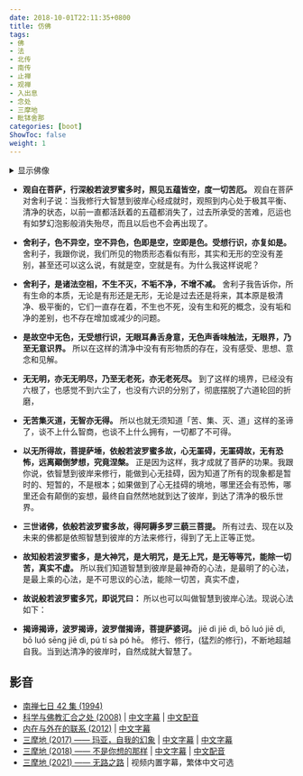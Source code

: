 ```yaml
---
date: 2018-10-01T22:11:35+0800
title: 仿佛
tags:
- 佛
- 法
- 北传
- 南传
- 止禅
- 观禅
- 入出息
- 念处
- 三摩地
- 毗钵舍那
categories: [boot]
ShowToc: false
weight: 1
---
```

<details>
    <summary>显示佛像</summary>
    <span class="details"></span>
    <img src="https://du1ab.one/images/buddha.webp">
</details>

- **观自在菩萨，行深般若波罗蜜多时，照见五蕴皆空，度一切苦厄。**
  观自在菩萨对舍利子说：当我修行大智慧到彼岸心经成就时，观照到内心处于极其平衡、清净的状态，以前一直都活跃着的五蕴都消失了，过去所承受的苦难，厄运也有如梦幻泡影般消失殆尽，而且以后也不会再出现了。

- **舍利子，色不异空，空不异色，色即是空，空即是色。受想行识，亦复如是。**
  舍利子，我跟你说，我们所见的物质形态看似有形，其实和无形的空没有差别，甚至还可以这么说，有就是空，空就是有。为什么我这样说呢？

- **舍利子，是诸法空相，不生不灭，不垢不净，不增不减。**
  舍利子我告诉你，所有生命的本质，无论是有形还是无形，无论是过去还是将来，其本原是极清净、极平衡的，它们一直存在着，不生也不死，没有生和死的概念，没有垢和净的差别，也不存在增加或减少的问题。

- **是故空中无色，无受想行识，无眼耳鼻舌身意，无色声香味触法，无眼界，乃至无意识界。**
  所以在这样的清净中没有有形物质的存在，没有感受、思想、意念和见解。

- **无无明，亦无无明尽，乃至无老死，亦无老死尽。**
  到了这样的境界，已经没有六根了，也感觉不到六尘了，也没有六识的分别了，彻底摆脱了六道轮回的折磨，

- **无苦集灭道，无智亦无得。**
  所以也就无须知道「苦、集、灭、道」这样的圣谛了，谈不上什么智商，也谈不上什么拥有，一切都了不可得。

- **以无所得故，菩提萨埵，依般若波罗蜜多故，心无罣碍，无罣碍故，无有恐怖，远离顚倒梦想，究竟涅槃。**
  正是因为这样，我才成就了菩萨的功果。我跟你说，依智慧到彼岸来修行，能做到心无挂碍，因为知道了所有的现象都是暂时的、短暂的，不是根本；如果做到了心无挂碍的境地，哪里还会有恐怖，哪里还会有颠倒的妄想，最终自自然然地就到达了彼岸，到达了清净的极乐世界。

- **三世诸佛，依般若波罗蜜多故，得阿耨多罗三藐三菩提。**
  所有过去、现在以及未来的佛都是依照智慧到彼岸的方法来修行，得到了无上正等正觉。

- **故知般若波罗蜜多，是大神咒，是大明咒，是无上咒，是无等等咒，能除一切苦，真实不虚。**
  所以我们知道智慧到彼岸是最神奇的心法，是最明了的心法，是最上乘的心法，是不可思议的心法，能除一切苦，真实不虚，

- **故说般若波罗蜜多咒，即说咒曰：**
  所以也可以叫做智慧到彼岸心法。现说心法如下：

- **揭谛揭谛，波罗揭谛，波罗僧揭谛，菩提萨婆诃。**
  jiē dì jiē dì, bō luó jiē dì, bō luó sēng jiē dì, pú tí sà pó hē。
  修行、修行，(猛烈的修行)，不断地超越自我。当到达清净的彼岸时，自然成就大智慧了。

## 影音

- [南禅七日 42 集 (1994)][11]
- [科学与佛教汇合之处 (2008)][21]  | [中文字幕][22] | [中文配音][23]
- [内在与外在的联系 (2012)][31] | [中文字幕][32]
- [三摩地 (2017) —— 玛亚，自我的幻象][41] | [中文字幕][42] | [中文字幕][43]
- [三摩地 (2018) —— 不是你想的那样][51] | [中文字幕][52] | [中文配音][53]
- [三摩地 (2021) —— 无路之路][61] | 视频内置字幕，繁体中文可选

[11]: https://my.tv.sohu.com/pl/9144617/index.shtml
[21]: https://www.youtube.com/watch?v=WMeX_7t5h2k
[22]: https://v.qq.com/x/page/n031181cxrx.html
[23]: https://v.qq.com/x/page/e0623rmx3rn.html
[31]: https://youtu.be/1Mbs0gjksAI
[32]: https://www.bilibili.com/video/BV1j5411b7AJ
[41]: https://www.youtube.com/watch?v=Bw9zSMsKcwk
[42]: https://www.nunuyy1.top/dianying/64937.html
[43]: https://www.dandanzan.top/dianying/64937.html
[51]: https://www.youtube.com/watch?v=AQL6qcGqQ0Y
[52]: https://www.nunuyy1.top/dianying/64935.html
[53]: https://awakentheworld.com/cn/film/san-mo-de-di-2-bufen-bushi-n-xing-di-nayang/
[61]: https://awakentheworld.com/film/samadhi-film-part-3-the-pathless-path/

